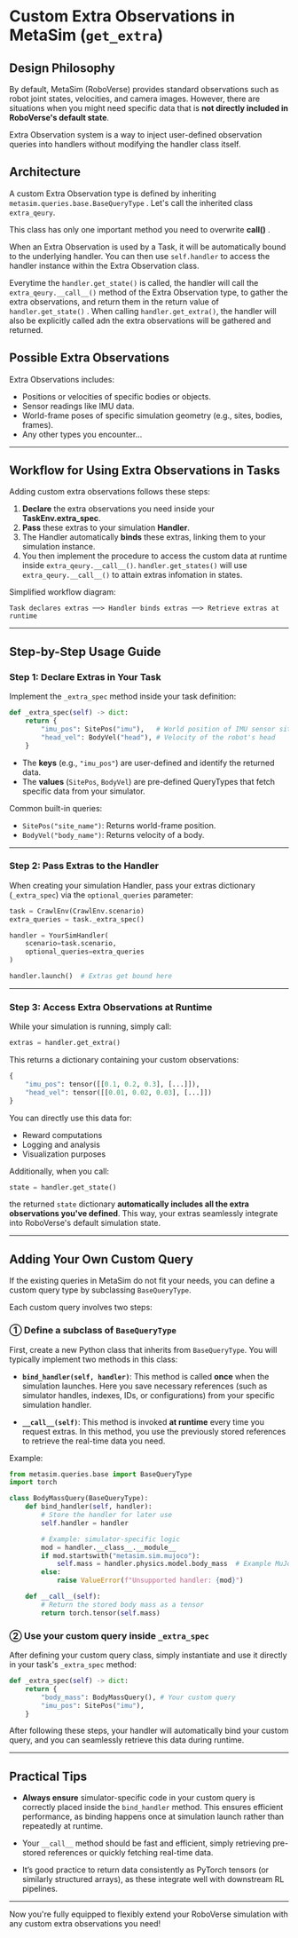 # Custom Extra Observations in MetaSim (`get_extra`)

## Design Philosophy

By default, MetaSim (RoboVerse) provides standard observations such as robot joint states, velocities, and camera images. However, there are situations when you might need specific data that is **not directly included in RoboVerse's default state**. 

Extra Observation system is a way to inject user-defined observation queries into handlers without modifying the handler class itself.

## Architecture

A custom Extra Observation type is defined by inheriting `metasim.queries.base.BaseQueryType` . Let's call the inherited class `extra_qeury`.

This class has only one important method you need to overwrite **__call__()** .

When an Extra Observation is used by a Task, it will be automatically bound to the underlying handler. You can then use `self.handler` to access the handler instance within the Extra Observation class.

Everytime the `handler.get_state()` is called, the handler will call the `extra_qeury.__call__()` method of the Extra Observation type, to gather the extra observations, and return them in the return value of `handler.get_state()` . When calling `handler.get_extra()`, the handler will also be explicitly called adn the extra observations will be gathered and returned.

## Possible Extra Observations

Extra Observations includes:

* Positions or velocities of specific bodies or objects.
* Sensor readings like IMU data.
* World-frame poses of specific simulation geometry (e.g., sites, bodies, frames).
* Any other types you encounter...

---

## Workflow for Using Extra Observations in Tasks

Adding custom extra observations follows these steps:

1. **Declare** the extra observations you need inside your **TaskEnv.extra_spec**.
2. **Pass** these extras to your simulation **Handler**.
3. The Handler automatically **binds** these extras, linking them to your simulation instance.
4. You then implement the procedure to access the custom data at runtime inside `extra_qeury.__call__()`. `handler.get_states()` will use `extra_qeury.__call__()` to attain extras infomation in states.

Simplified workflow diagram:

```
Task declares extras ──> Handler binds extras ──> Retrieve extras at runtime
```

---

## Step-by-Step Usage Guide

### Step 1: Declare Extras in Your Task

Implement the `_extra_spec` method inside your task definition:

```python
def _extra_spec(self) -> dict:
    return {
        "imu_pos": SitePos("imu"),   # World position of IMU sensor site
        "head_vel": BodyVel("head"), # Velocity of the robot's head
    }
```

* The **keys** (e.g., `"imu_pos"`) are user-defined and identify the returned data.
* The **values** (`SitePos`, `BodyVel`) are pre-defined QueryTypes that fetch specific data from your simulator.

Common built-in queries:

* `SitePos("site_name")`: Returns world-frame position.
* `BodyVel("body_name")`: Returns velocity of a body.

---

### Step 2: Pass Extras to the Handler

When creating your simulation Handler, pass your extras dictionary (`_extra_spec`) via the `optional_queries` parameter:

```python
task = CrawlEnv(CrawlEnv.scenario)
extra_queries = task._extra_spec()

handler = YourSimHandler(
    scenario=task.scenario,
    optional_queries=extra_queries
)

handler.launch()  # Extras get bound here
```

---

### Step 3: Access Extra Observations at Runtime

While your simulation is running, simply call:

```python
extras = handler.get_extra()
```

This returns a dictionary containing your custom observations:

```python
{
    "imu_pos": tensor([[0.1, 0.2, 0.3], [...]]),
    "head_vel": tensor([[0.01, 0.02, 0.03], [...]])
}
```

You can directly use this data for:

* Reward computations
* Logging and analysis
* Visualization purposes

Additionally, when you call:

```python
state = handler.get_state()
```

the returned `state` dictionary **automatically includes all the extra observations you've defined**. This way, your extras seamlessly integrate into RoboVerse's default simulation state.

---

## Adding Your Own Custom Query

If the existing queries in MetaSim do not fit your needs, you can define a custom query type by subclassing `BaseQueryType`.

Each custom query involves two steps:

### ① Define a subclass of `BaseQueryType`

First, create a new Python class that inherits from `BaseQueryType`. You will typically implement two methods in this class:

* **`bind_handler(self, handler)`**:
  This method is called **once** when the simulation launches. Here you save necessary references (such as simulator handles, indexes, IDs, or configurations) from your specific simulation handler.

* **`__call__(self)`**:
  This method is invoked **at runtime** every time you request extras. In this method, you use the previously stored references to retrieve the real-time data you need.

Example:

```python
from metasim.queries.base import BaseQueryType
import torch

class BodyMassQuery(BaseQueryType):
    def bind_handler(self, handler):
        # Store the handler for later use
        self.handler = handler

        # Example: simulator-specific logic
        mod = handler.__class__.__module__
        if mod.startswith("metasim.sim.mujoco"):
            self.mass = handler.physics.model.body_mass  # Example MuJoCo API call
        else:
            raise ValueError(f"Unsupported handler: {mod}")

    def __call__(self):
        # Return the stored body mass as a tensor
        return torch.tensor(self.mass)
```

### ② Use your custom query inside `_extra_spec`

After defining your custom query class, simply instantiate and use it directly in your task's `_extra_spec` method:

```python
def _extra_spec(self) -> dict:
    return {
        "body_mass": BodyMassQuery(), # Your custom query
        "imu_pos": SitePos("imu"),
    }
```

After following these steps, your handler will automatically bind your custom query, and you can seamlessly retrieve this data during runtime.

---

## Practical Tips

* **Always ensure** simulator-specific code in your custom query is correctly placed inside the `bind_handler` method. This ensures efficient performance, as binding happens once at simulation launch rather than repeatedly at runtime.

* Your `__call__` method should be fast and efficient, simply retrieving pre-stored references or quickly fetching real-time data.

* It’s good practice to return data consistently as PyTorch tensors (or similarly structured arrays), as these integrate well with downstream RL pipelines.

---

Now you're fully equipped to flexibly extend your RoboVerse simulation with any custom extra observations you need!
